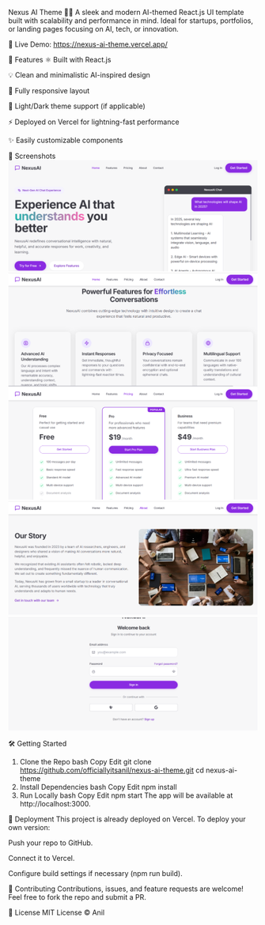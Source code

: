 Nexus AI Theme 🎨🤖
A sleek and modern AI-themed React.js UI template built with scalability and performance in mind. Ideal for startups, portfolios, or landing pages focusing on AI, tech, or innovation.

🚀 Live Demo: https://nexus-ai-theme.vercel.app/


🧠 Features
⚛️ Built with React.js

💡 Clean and minimalistic AI-inspired design

🎨 Fully responsive layout

🌙 Light/Dark theme support (if applicable)

⚡ Deployed on Vercel for lightning-fast performance

✨ Easily customizable components

📸 Screenshots
<img src="https://github.com/officiallyitsanil/nexus-ai-theme/blob/main/1.png" />
<img src="https://github.com/officiallyitsanil/nexus-ai-theme/blob/main/2.png" />
<img src="https://github.com/officiallyitsanil/nexus-ai-theme/blob/main/3.png" />
<img src="https://github.com/officiallyitsanil/nexus-ai-theme/blob/main/4.png" />
<img src="https://github.com/officiallyitsanil/nexus-ai-theme/blob/main/5.png" />

🛠️ Getting Started
1. Clone the Repo
bash
Copy
Edit
git clone https://github.com/officiallyitsanil/nexus-ai-theme.git
cd nexus-ai-theme
2. Install Dependencies
bash
Copy
Edit
npm install
3. Run Locally
bash
Copy
Edit
npm start
The app will be available at http://localhost:3000.

🚀 Deployment
This project is already deployed on Vercel. To deploy your own version:

Push your repo to GitHub.

Connect it to Vercel.

Configure build settings if necessary (npm run build).

🙌 Contributing
Contributions, issues, and feature requests are welcome!
Feel free to fork the repo and submit a PR.

📄 License
MIT License © Anil
